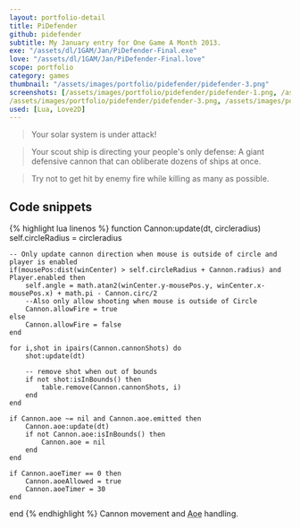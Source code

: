 ```yaml
---
layout: portfolio-detail
title: PiDefender
github: pidefender
subtitle: My January entry for One Game A Month 2013.
exe: "/assets/dl/1GAM/Jan/PiDefender-Final.exe"
love: "/assets/dl/1GAM/Jan/PiDefender-Final.love"
scope: portfolio
category: games
thumbnail: "/assets/images/portfolio/pidefender/pidefender-3.png"
screenshots: [/assets/images/portfolio/pidefender/pidefender-1.png, /assets/images/portfolio/pidefender/pidefender-2.png,
/assets/images/portfolio/pidefender/pidefender-3.png, /assets/images/portfolio/pidefender/pidefender-4.png]
used: [Lua, Love2D]
---
```


>Your solar system is under attack!

>Your scout ship is directing your people's only defense:
>A giant defensive cannon that can obliberate dozens of ships at once.

>Try not to get hit by enemy fire while killing as many as possible.

<a id="snippets" class="anchor"></a>
## Code snippets

{% highlight lua linenos %}
function Cannon:update(dt, circleradius)
    self.circleRadius = circleradius

    -- Only update cannon direction when mouse is outside of circle and player is enabled
    if(mousePos:dist(winCenter) > self.circleRadius + Cannon.radius) and Player.enabled then
        self.angle = math.atan2(winCenter.y-mousePos.y, winCenter.x-mousePos.x) + math.pi - Cannon.circ/2
        --Also only allow shooting when mouse is outside of Circle
        Cannon.allowFire = true
    else
        Cannon.allowFire = false
    end

    for i,shot in ipairs(Cannon.cannonShots) do
        shot:update(dt)

        -- remove shot when out of bounds
        if not shot:isInBounds() then
            table.remove(Cannon.cannonShots, i)
        end
    end

    if Cannon.aoe ~= nil and Cannon.aoe.emitted then
        Cannon.aoe:update(dt)
        if not Cannon.aoe:isInBounds() then
            Cannon.aoe = nil
        end
    end

    if Cannon.aoeTimer == 0 then
        Cannon.aoeAllowed = true
        Cannon.aoeTimer = 30
    end

end
{% endhighlight %}
<span class="glyphicon glyphicon-chevron-right"></span> Cannon movement and <abbr title="Area of effect">Aoe</abbr> handling.